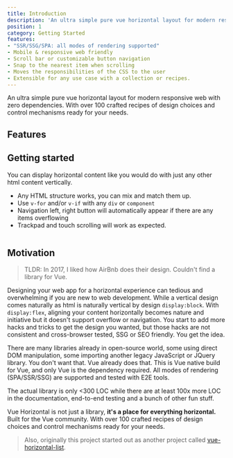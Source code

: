 ```yaml
---
title: Introduction
description: 'An ultra simple pure vue horizontal layout for modern responsive web with zero dependencies.'
position: 1
category: Getting Started
features:
- "SSR/SSG/SPA: all modes of rendering supported"
- Mobile & responsive web friendly
- Scroll bar or customizable button navigation
- Snap to the nearest item when scrolling
- Moves the responsibilities of the CSS to the user
- Extensible for any use case with a collection or recipes.
---
```


<alert type="info">

An ultra simple pure vue horizontal layout for modern responsive web with zero dependencies.
With over 100 crafted recipes of design choices and control mechanisms ready for your needs. 

</alert>

## Features

<list :items="features"></list>

## Getting started

You can display horizontal content like you would do with just any other html content vertically.

* Any HTML structure works, you can mix and match them up.
* Use `v-for` and/or `v-if` with any `div` or `component`
* Navigation left, right button will automatically appear if there are any items overflowing
* Trackpad and touch scrolling will work as expected.

```vue[GettingStarted.vue] import=index-getting-started.vue
```

## Motivation

> TLDR: In 2017, I liked how AirBnb does their design. Couldn't find a library for Vue.  

Designing your web app for a horizontal experience can tedious and overwhelming if you are new to web development.
While a vertical design comes naturally as html is naturally vertical by design `display:block`.
With `display:flex`, aligning your content horizontally becomes nature and initiative but it doesn't support overflow or 
navigation. You start to add more hacks and tricks to get the design you wanted, but those hacks are not consistent and 
cross-browser tested, SSG or SEO friendly. You get the idea.

There are many libraries already in open-source world, some using direct DOM manipulation, some importing another legacy
JavaScript or JQuery library. You don't want that. Vue already does that. This is Vue native build for Vue, and only Vue
is the dependency required. All modes of rendering (SPA/SSR/SSG) are supported and tested with E2E tools.

The actual library is only <300 LOC while there are at least 100x more LOC in the documentation, end-to-end testing and 
a bunch of other fun stuff.

Vue Horizontal is not just a library, **it's a place for everything horizontal.**
Built for the Vue community.
With over 100 crafted recipes of design choices and control mechanisms ready for your needs.


> Also, originally this project started out as another project
> called [vue-horizontal-list](https://github.com/fuxingloh/vue-horizontal-list).
